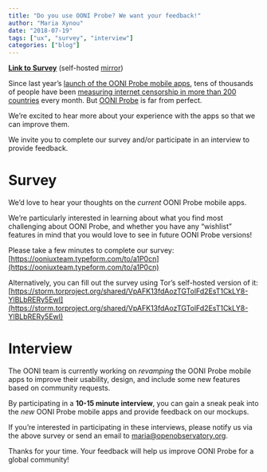 ```yaml
---
title: "Do you use OONI Probe? We want your feedback!"
author: "Maria Xynou"
date: "2018-07-19"
tags: ["ux", "survey", "interview"]
categories: ["blog"]
---
```


**[Link to Survey](https://ooniuxteam.typeform.com/to/a1P0cn)** (self-hosted [mirror](https://storm.torproject.org/shared/VpAFK13fdAozTGTolFd2EsT1CkLY8-YlBLbRERy5EwI))

Since last year’s [launch of the OONI Probe mobile apps](https://ooni.torproject.org/post/ooni-mobile-app/), tens of
thousands of people have been [measuring internet censorship in more than 200 countries](https://api.ooni.io/stats) every month. But [OONI Probe](https://ooni.torproject.org/install/) is far from perfect.

We’re excited to hear more about your experience with the apps so that
we can improve them.

We invite you to complete our survey and/or participate in an interview
to provide feedback.

# Survey

We’d love to hear your thoughts on the *current* OONI Probe mobile apps.

We’re particularly interested in learning about what you find most
challenging about OONI Probe, and whether you have any “wishlist”
features in mind that you would love to see in future OONI Probe
versions!

Please take a few minutes to complete our survey:
[https://ooniuxteam.typeform.com/to/a1P0cn](https://ooniuxteam.typeform.com/to/a1P0cn)

Alternatively, you can fill out the survey using Tor’s self-hosted
version of it:
[https://storm.torproject.org/shared/VpAFK13fdAozTGTolFd2EsT1CkLY8-YlBLbRERy5EwI](https://storm.torproject.org/shared/VpAFK13fdAozTGTolFd2EsT1CkLY8-YlBLbRERy5EwI)

# Interview

The OONI team is currently working on *revamping* the OONI Probe mobile
apps to improve their usability, design, and include some new features
based on community requests.

By participating in a **10-15 minute interview**, you can gain a sneak
peak into the *new* OONI Probe mobile apps and provide feedback on our
mockups.

If you’re interested in participating in these interviews, please notify
us via the above survey or send an email to
[maria@openobservatory.org](mailto:maria@openobservatory.org).

Thanks for your time. Your feedback will help us improve OONI Probe for
a global community!
